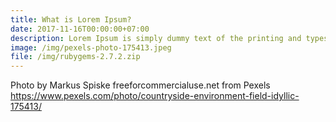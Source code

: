 ```yaml
---
title: What is Lorem Ipsum?
date: 2017-11-16T00:00:00+07:00
description: Lorem Ipsum is simply dummy text of the printing and typesetting industry.
image: /img/pexels-photo-175413.jpeg
file: /img/rubygems-2.7.2.zip
---
```

Photo by Markus Spiske freeforcommercialuse.net from Pexels https://www.pexels.com/photo/countryside-environment-field-idyllic-175413/
